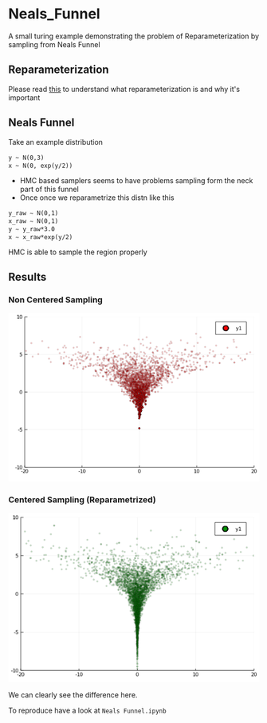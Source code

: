 # Neals_Funnel
A small turing example demonstrating the problem of Reparameterization by sampling from Neals Funnel

## Reparameterization 
Please read [this](https://mc-stan.org/docs/2_24/stan-users-guide/reparameterization-section.html) to understand what reparameterization is and why it's important

## Neals Funnel
Take an example distribution
```
y ~ N(0,3)
x ~ N(0, exp(y/2))
```
* HMC based samplers seems to have problems sampling form the neck part of this funnel
* Once once we reparametrize this distn like this  
```
y_raw ~ N(0,1)
x_raw ~ N(0,1)
y ~ y_raw*3.0
x ~ x_raw*exp(y/2)
```
HMC is able to sample the region properly

## Results
### Non Centered Sampling
![non-center](./images/noncentered.png)

### Centered Sampling (Reparametrized)
![center](./images/centered.png)


We can clearly see the difference here.  

To reproduce have a look at `Neals Funnel.ipynb`
